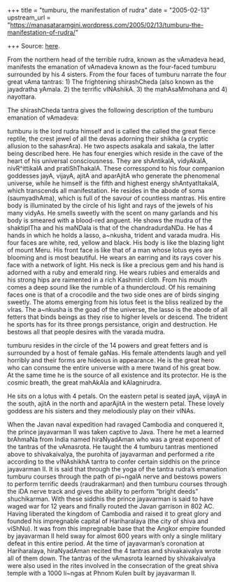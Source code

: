 +++
title = "tumburu, the manifestation of rudra"
date = "2005-02-13"
upstream_url = "https://manasataramgini.wordpress.com/2005/02/13/tumburu-the-manifestation-of-rudra/"

+++
Source: [here](https://manasataramgini.wordpress.com/2005/02/13/tumburu-the-manifestation-of-rudra/).

From the northern head of the terrible rudra, known as the vAmadeva head, manifests the emanation of vAmadeva known as the four-faced tumburu surrounded by his 4 sisters. From the four faces of tumburu narrate the four great vAma tantras: 1) The frightening shirashCheda
(also known as the jayadratha yAmala. 2) the terrific vINAshikA. 3) the
mahAsaMmohana and 4) nayottara.

The shirashCheda tantra gives the following description of the tumburu emanation of vAmadeva:

tumburu is the lord rudra himself and is called the called the great fierce reptile, the crest jewel of all the devas adorning their shikha
(a cryptic allusion to the sahasrAra). He two aspects asakala and
sakala, the latter being described here. He has four energies which reside in the cave of the heart of his universal consciousness. They are shAntikalA, vidyAkalA, nivR^ittikalA and pratiShThakalA. These corresspond to his four companion goddesses jayA, vijayA, ajitA and aparAjitA who generate the phenomenal universe, while he himself is the fifth and highest energy shAntyatItakalA, which transcends all manifestation. He resides in the abode of soma (saumyadhAma), which is full of the savour of countless mantras. His entire body is illuminated by the circle of his light and rays of the jewels of his many vidyAs. He smells sweetly with the scent on many garlands and his body is smeared with a blood-red anguent. He shows the mudra of the shaktipITha and his maNDala is that of the chandradurdaNDa. He has 4 hands in which he holds a lasso, a\~nkusha, trident and varada mudra. His four faces are white, red, yellow and black. His body is like the blazing light of mount Meru. His front face is like that of a man whose lotus eyes are blooming and is most beautiful. He wears an earring and its rays cover his face with a network of light. His neck is like a precious gem and his hand is adorned with a ruby and emerald ring. He wears rubies and emeralds and his strong hips are raimented in a rich Kashmiri cloth. From his mouth comes a deep sound like the rumble of a thundercloud. Of his remaining faces one is that of a crocodile and the two side ones are of birds singing sweetly. The atoms emerging from his lotus feet is the bliss realized by the vIras. The a\~nkusha is the goad of the universe, the lasso is the abode of all fetters that binds beings as they rise to higher levels or descend. The trident he sports has for its three prongs persistance, origin and destruction. He bestows all that people desires with the varada mudra.

tumburu resides in the circle of the 14 powers and great fetters and is surrounded by a host of female gaNas. His female attendents laugh and yell horribly and their forms are hideous in appearance. He is the great hero who can consume the entire universe with a mere twand of his great bow. At the same time he is the source of all existence and its protector. He is the cosmic breath, the great mahAkAla and kAlagnirudra.

He sits on a lotus with 4 petals. On the eastern petal is seated jayA, vijayA in the south, ajitA in the north and aparAjitA in the western petal. These lovely goddess are his sisters and they melodiously play on their vINAs.

When the Javan naval expedition had ravaged Cambodia and conquered it, the prince jayavarman II was taken captive to Java. There he met a learned brAhmaNa from India named hiraNyadAman who was a great exponent of the tantras of the vAmasrota. He taught the 4 tumburu tantras mentioned above to shivakaivalya, the purohita of jayavarman and performed a rite according to the vINAshikhA tantra to confer certain siddhis on the prince jayavarman II. It is said that through the yoga of the tantra rudra’s emanation tumburu courses through the path of pi\~ngalA nerve and bestows powers to perform terrific deeds
(raudrakarman) and then tumburu courses through the iDA nerve track and
gives the ability to perform “bright deeds” shuchikarman. With these siddhis the prince jayavarman is said to have waged war for 12 years and finally routed the Javan garrison in 802 AC. Having liberated the kingdom of Cambodia and raised it to great glory and founded his impregnable capital of Hariharalaya (the city of shiva and viShNu). It was from this impregnable base that the Angkor empire founded by jayavarman II held sway for almost 600 years with only a single military defeat in this entire period. At the time of jayavarman’s coronation at Hariharalaya, hiraNyadAman recited the 4 tantras and shivakaivalya wrote all of them down. The tantras of the vAmasrota learned by shivakaivalya were also used in the rites involved in the consecration of the great shiva temple with a 1000 li\~ngas at Phnom Kulen built by jayavarman II.

